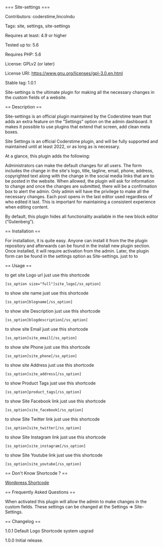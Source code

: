=== Site-settings ===

Contributors: coderstime,lincolndu

Tags: site, settings, site-settings

Requires at least: 4.9 or higher

Tested up to: 5.6

Requires PHP: 5.6

License: GPLv2 (or later)

License URI: https://www.gnu.org/licenses/gpl-3.0.en.html

Stable tag: 1.0.1


Site-settings is the ultimate plugin for making all the necessary changes in the custom fields of a website. 

== Description ==

Site-settings is an official plugin maintained by the Coderstime team that adds an extra feature on the "Settings" option on the admin dashboard. It makes it possible to use plugins that extend that screen, add clean meta boxes.

Site Settings is an official Coderstime plugin, and will be fully supported and maintained until at least 2022, or as long as is necessary.

At a glance, this plugin adds the following:

Administrators can make the default changes for all users. The form includes the change in the site's logo, title, tagline, email, phone, address, copyrighted text along with the change in the social media links that are to be posted in the website.
When allowed, the plugin will ask for information to change and once the changes are submitted, there will be a confirmation box to alert the admin. Only admin will have the privilege to make all the necessary changes.
Each post opens in the last editor used regardless of who edited it last. This is important for maintaining a consistent experience when editing content.

By default, this plugin hides all functionality available in the new block editor (“Gutenberg”).

== Installation ==

For installation, it is quite easy. Anyone can install it from the the plugin repository and afterwards can be found in the install new plugin section. Once installed, it will require activation from the admin. Later, the plugin form can be found in the settings option as Site-settings. just to to


== Usage ==

to get site Logo url just use this shortcode

`
	[ss_option size="full"]site_logo[/ss_option]
`

to show site name just use this shortcode

`
	[ss_option]blogname[/ss_option]
`

to show site Description just use this shortcode

`
	[ss_option]blogdescription[/ss_option]
`

to show site Email just use this shortcode

`
	[ss_option]site_email[/ss_option]
`

to show site Phone just use this shortcode

`
	[ss_option]site_phone[/ss_option]
`

to show site Address just use this shortcode

`
	[ss_option]site_address[/ss_option]
`

to show Product Tags just use this shortcode

`
	[ss_option]product_tags[/ss_option]
`

to show Site Facebook link just use this shortcode

`
	[ss_option]site_facebook[/ss_option]
`

to show Site Twitter link just use this shortcode

`
	[ss_option]site_twitter[/ss_option]
`

to show Site Instagram link just use this shortcode

`
	[ss_option]site_instagram[/ss_option]
`


to show Site Youtube link just use this shortcode

`
	[ss_option]site_youtube[/ss_option]
`


== Don't Know Shortcode ? ==

[Wordpress Shortcode](https://developer.wordpress.org/reference/functions/do_shortcode/)


== Frequently Asked Questions ==

When activated this plugin will allow the admin to make changes in the custom fields.
These settings can be changed at the Settings => Site-Settings.

== Changelog ==

1.0.1
Default Logo 
Shortcode system upgrad

1.0.0
Initial release.

